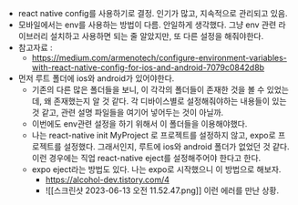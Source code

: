 - react native config를 사용하기로 결정. 인기가 많고, 지속적으로 관리되고 있음. 
- 모바일에서는 env를 사용하는 방법이 다름. 안일하게 생각했다. 그냥 env 관련 라이브러리 설치하고 사용하면 되는 줄 알았지만, 또 다른 설정을 해줘야한다. 
- 참고자료 : 
	- https://medium.com/armenotech/configure-environment-variables-with-react-native-config-for-ios-and-android-7079c0842d8b
- 먼저 루트 폴더에 ios와 android가 있어야한다. 
	- 기존의 다른 많은 폴더들을 보니, 이 각각의 폴더들이 존재한 것을 볼 수 있었는데, 왜 존재했는지 알 것 같다. 각 디바이스별로 설정해줘야하는 내용들이 있는 것 같고, 관련 설명 파일들을 여기어 넣어두는 것이 아닐까. 
	- 이번에도 env관련 설정을 하기 위해서 이 폴더들을 이용해야했다. 
	- 나는 react-native init MyProject 로 프로젝트를 설정하지 않고, expo로 프로젝트를 설정했다. 그래서인지, 루트에 ios와 android 폴더가 없었던 것 같다. 이런 경우에는 직업 react-native eject를 설정해주어야 한다고 한다. 
	- expo eject라는 방법도 있다. 나는 expo로 시작했으니 이 방법으로 해보자. 
		- https://alcohol-dev.tistory.com/4
		- ![[스크린샷 2023-06-13 오전 11.52.47.png]] 이런 에러를 만난 상황. 
